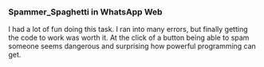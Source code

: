 ### Spammer_Spaghetti in WhatsApp Web
I had a lot of fun doing this task. I ran into many errors, but finally getting the code to work was worth it. At the click of a button being able to spam someone seems dangerous and surprising how powerful programming can get.